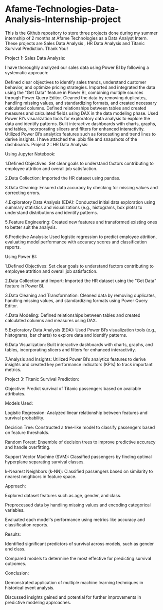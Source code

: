 # Afame-Technologies-Data-Analysis-Internship-project
This is the Github repository to store three projects done during my summer internship of 2 months at Afame Technologies as a Data Analyst Intern. These projects are Sales Data Analysis , HR Data Analysis and Titanic Survival Prediction. Thank You!

Project 1: Sales Data Analysis:

I have thoroughly analyzed our sales data using Power BI by following a systematic approach:

Defined clear objectives to identify sales trends, understand customer behavior, and optimize pricing strategies.
Imported and integrated the data using the "Get Data" feature in Power BI, combining multiple sources through Power Query Editor.
Cleaned the data by removing duplicates, handling missing values, and standardizing formats, and created necessary calculated columns.
Defined relationships between tables and created measures and calculated fields using DAX in the data modeling phase.
Used Power BI’s visualization tools for exploratory data analysis to explore the data and identify patterns.
Built interactive dashboards with charts, graphs, and tables, incorporating slicers and filters for enhanced interactivity.
Utilized Power BI’s analytics features such as forecasting and trend lines to derive insights.
I have attached the .pbix file and snapshots of the dashboards.
Project 2 : HR Data Analysis:

Using Jupyter Notebook:

1.Defined Objectives: Set clear goals to understand factors contributing to employee attrition and overall job satisfaction.

2.Data Collection: Imported the HR dataset using pandas.

3.Data Cleaning: Ensured data accuracy by checking for missing values and correcting errors.

4.Exploratory Data Analysis (EDA): Conducted initial data exploration using summary statistics and visualizations (e.g., histograms, box plots) to understand distributions and identify patterns.

5.Feature Engineering: Created new features and transformed existing ones to better suit the analysis.

6.Predictive Analysis: Used logistic regression to predict employee attrition, evaluating model performance with accuracy scores and classification reports.

Using Power BI:

1.Defined Objectives: Set clear goals to understand factors contributing to employee attrition and overall job satisfaction.

2.Data Collection and Import: Imported the HR dataset using the "Get Data" feature in Power BI.

3.Data Cleaning and Transformation: Cleaned data by removing duplicates, handling missing values, and standardizing formats using Power Query Editor.

4.Data Modeling: Defined relationships between tables and created calculated columns and measures using DAX.

5.Exploratory Data Analysis (EDA): Used Power BI’s visualization tools (e.g., histograms, bar charts) to explore data and identify patterns.

6.Data Visualization: Built interactive dashboards with charts, graphs, and tables, incorporating slicers and filters for enhanced interactivity.

7.Analysis and Insights: Utilized Power BI’s analytics features to derive insights and created key performance indicators (KPIs) to track important metrics.

Project 3: Titanic Survival Prediction:

Objective: Predict survival of Titanic passengers based on available attributes.

Models Used:

Logistic Regression: Analyzed linear relationship between features and survival probability.

Decision Tree: Constructed a tree-like model to classify passengers based on feature thresholds.

Random Forest: Ensemble of decision trees to improve predictive accuracy and handle overfitting.

Support Vector Machine (SVM): Classified passengers by finding optimal hyperplane separating survival classes.

k-Nearest Neighbors (k-NN): Classified passengers based on similarity to nearest neighbors in feature space.

Approach:

Explored dataset features such as age, gender, and class.

Preprocessed data by handling missing values and encoding categorical variables.

Evaluated each model's performance using metrics like accuracy and classification reports.

Results:

Identified significant predictors of survival across models, such as gender and class.

Compared models to determine the most effective for predicting survival outcomes.

Conclusion:

Demonstrated application of multiple machine learning techniques in historical event analysis.

Discussed insights gained and potential for further improvements in predictive modeling approaches.
